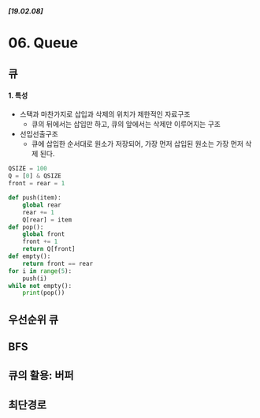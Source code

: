 ##### [19.02.08]

# 06. Queue

## 큐

#### 1. 특성

* 스택과 마찬가지로 삽입과 삭제의 위치가 제한적인 자료구조
  - 큐의 뒤에서는 삽입만 하고, 큐의 앞에서는 삭제만 이루어지는 구조
* 선입선출구조
  - 큐에 삽입한 순서대로 원소가 저장되어, 가장 먼저 삽입된 원소는 가장 먼저 삭제 된다.

```python
QSIZE = 100
Q = [0] & QSIZE
front = rear = 1

def push(item):
    global rear
    rear += 1
    Q[rear] = item
def pop():
    global front
    front += 1
    return Q[front]
def empty():
    return front == rear
for i in range(5):
    push(i)
while not empty():
    print(pop())
```



## 우선순위 큐



## BFS



## 큐의 활용: 버퍼



## 최단경로



